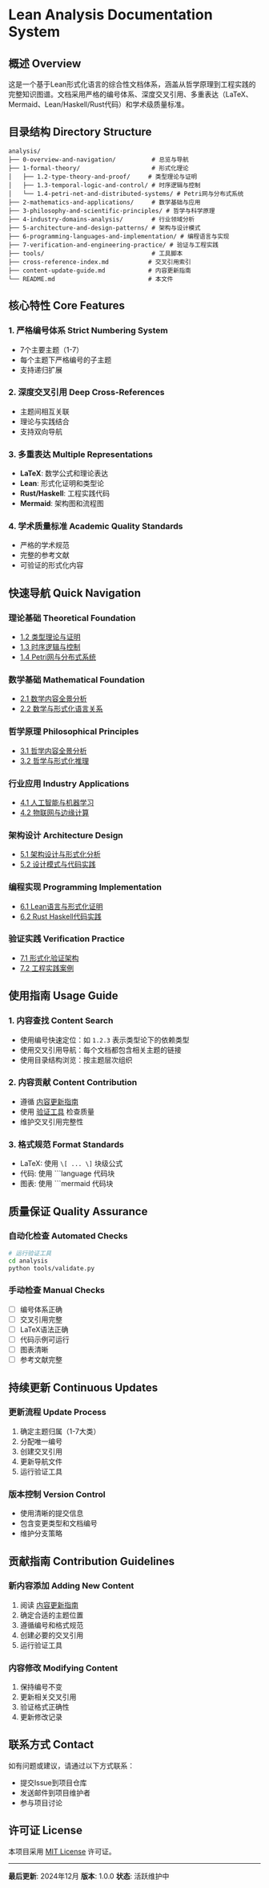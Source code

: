 # Lean Analysis Documentation System

## 概述 Overview

这是一个基于Lean形式化语言的综合性文档体系，涵盖从哲学原理到工程实践的完整知识图谱。文档采用严格的编号体系、深度交叉引用、多重表达（LaTeX、Mermaid、Lean/Haskell/Rust代码）和学术级质量标准。

## 目录结构 Directory Structure

```text
analysis/
├── 0-overview-and-navigation/          # 总览与导航
├── 1-formal-theory/                    # 形式化理论
│   ├── 1.2-type-theory-and-proof/     # 类型理论与证明
│   ├── 1.3-temporal-logic-and-control/ # 时序逻辑与控制
│   └── 1.4-petri-net-and-distributed-systems/ # Petri网与分布式系统
├── 2-mathematics-and-applications/     # 数学基础与应用
├── 3-philosophy-and-scientific-principles/ # 哲学与科学原理
├── 4-industry-domains-analysis/        # 行业领域分析
├── 5-architecture-and-design-patterns/ # 架构与设计模式
├── 6-programming-languages-and-implementation/ # 编程语言与实现
├── 7-verification-and-engineering-practice/ # 验证与工程实践
├── tools/                              # 工具脚本
├── cross-reference-index.md           # 交叉引用索引
├── content-update-guide.md            # 内容更新指南
└── README.md                          # 本文件
```

## 核心特性 Core Features

### 1. 严格编号体系 Strict Numbering System

- 7个主要主题（1-7）
- 每个主题下严格编号的子主题
- 支持递归扩展

### 2. 深度交叉引用 Deep Cross-References

- 主题间相互关联
- 理论与实践结合
- 支持双向导航

### 3. 多重表达 Multiple Representations

- **LaTeX**: 数学公式和理论表达
- **Lean**: 形式化证明和类型论
- **Rust/Haskell**: 工程实践代码
- **Mermaid**: 架构图和流程图

### 4. 学术质量标准 Academic Quality Standards

- 严格的学术规范
- 完整的参考文献
- 可验证的形式化内容

## 快速导航 Quick Navigation

### 理论基础 Theoretical Foundation

- [1.2 类型理论与证明](1-formal-theory/1.2-type-theory-and-proof/1.2.1-history-of-type-theory.md)
- [1.3 时序逻辑与控制](1-formal-theory/1.3-temporal-logic-and-control/1.3.1-temporal-logic-basics.md)
- [1.4 Petri网与分布式系统](1-formal-theory/1.4-petri-net-and-distributed-systems/1.4.1-petri-net-basics-and-modeling.md)

### 数学基础 Mathematical Foundation

- [2.1 数学内容全景分析](2-mathematics-and-applications/2.1-mathematical-content-panoramic-analysis.md)
- [2.2 数学与形式化语言关系](2-mathematics-and-applications/2.2-mathematics-and-formal-language.md)

### 哲学原理 Philosophical Principles

- [3.1 哲学内容全景分析](3-philosophy-and-scientific-principles/3.1-philosophy-content-panoramic-analysis.md)
- [3.2 哲学与形式化推理](3-philosophy-and-scientific-principles/3.2-philosophy-and-formal-reasoning.md)

### 行业应用 Industry Applications

- [4.1 人工智能与机器学习](4-industry-domains-analysis/4.1-artificial-intelligence-and-machine-learning.md)
- [4.2 物联网与边缘计算](4-industry-domains-analysis/4.2-internet-of-things-and-edge-computing.md)

### 架构设计 Architecture Design

- [5.1 架构设计与形式化分析](5-architecture-and-design-patterns/5.1-architecture-design-and-formal-analysis.md)
- [5.2 设计模式与代码实践](5-architecture-and-design-patterns/5.2-design-patterns-and-code-practice.md)

### 编程实现 Programming Implementation

- [6.1 Lean语言与形式化证明](6-programming-languages-and-implementation/6.1-lean-language-and-formal-proof.md)
- [6.2 Rust Haskell代码实践](6-programming-languages-and-implementation/6.2-rust-haskell-code-practice.md)

### 验证实践 Verification Practice

- [7.1 形式化验证架构](7-verification-and-engineering-practice/7.1-formal-verification-architecture.md)
- [7.2 工程实践案例](7-verification-and-engineering-practice/7.2-engineering-practice-cases.md)

## 使用指南 Usage Guide

### 1. 内容查找 Content Search

- 使用编号快速定位：如 `1.2.3` 表示类型论下的依赖类型
- 使用交叉引用导航：每个文档都包含相关主题的链接
- 使用目录结构浏览：按主题层次组织

### 2. 内容贡献 Content Contribution

- 遵循 [内容更新指南](content-update-guide.md)
- 使用 [验证工具](tools/validate.py) 检查质量
- 维护交叉引用完整性

### 3. 格式规范 Format Standards

- LaTeX: 使用 `\[ ... \]` 块级公式
- 代码: 使用 ```language 代码块
- 图表: 使用 ```mermaid 代码块

## 质量保证 Quality Assurance

### 自动化检查 Automated Checks

```bash
# 运行验证工具
cd analysis
python tools/validate.py
```

### 手动检查 Manual Checks

- [ ] 编号体系正确
- [ ] 交叉引用完整
- [ ] LaTeX语法正确
- [ ] 代码示例可运行
- [ ] 图表清晰
- [ ] 参考文献完整

## 持续更新 Continuous Updates

### 更新流程 Update Process

1. 确定主题归属（1-7大类）
2. 分配唯一编号
3. 创建交叉引用
4. 更新导航文件
5. 运行验证工具

### 版本控制 Version Control

- 使用清晰的提交信息
- 包含变更类型和文档编号
- 维护分支策略

## 贡献指南 Contribution Guidelines

### 新内容添加 Adding New Content

1. 阅读 [内容更新指南](content-update-guide.md)
2. 确定合适的主题位置
3. 遵循编号和格式规范
4. 创建必要的交叉引用
5. 运行验证工具

### 内容修改 Modifying Content

1. 保持编号不变
2. 更新相关交叉引用
3. 验证格式正确性
4. 更新修改记录

## 联系方式 Contact

如有问题或建议，请通过以下方式联系：

- 提交Issue到项目仓库
- 发送邮件到项目维护者
- 参与项目讨论

## 许可证 License

本项目采用 [MIT License](LICENSE) 许可证。

---

**最后更新**: 2024年12月
**版本**: 1.0.0
**状态**: 活跃维护中
